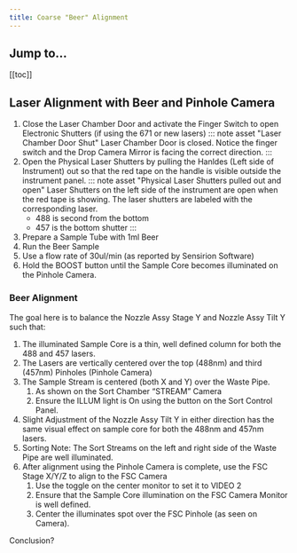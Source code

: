 ```yaml
---
title: Coarse "Beer" Alignment
---
```





## Jump to...

[[toc]]

## Laser Alignment with Beer and Pinhole Camera

1.  Close the Laser Chamber Door and activate the Finger Switch to open Electronic Shutters (if using the 671 or new lasers)
    ::: note asset "Laser Chamber Door Shut"
    Laser Chamber Door is closed. Notice the finger switch and the Drop Camera Mirror is facing the correct direction.
    :::
2.  Open the Physical Laser Shutters by pulling the Hanldes (Left side of Instrument) out so that the red tape on the handle is visible outside the instrument panel.
    ::: note asset "Physical Laser Shutters pulled out and open"
    Laser Shutters on the left side of the instrument are open when the red tape is showing. The laser shutters are labeled with the corresponding laser.
    -   488 is second from the bottom
    -   457 is the bottom shutter
    :::
3.  Prepare a Sample Tube with 1ml Beer 
4.  Run the Beer Sample
5.  Use a flow rate of 30ul/min (as reported by Sensirion Software)
6.  Hold the BOOST button until the Sample Core becomes illuminated on the Pinhole Camera. 

### Beer Alignment

The goal here is to balance the Nozzle Assy Stage Y and Nozzle Assy Tilt Y such that:
1.  The illuminated Sample Core is a thin, well defined column for both the 488 and 457 lasers.
2.  The Lasers are vertically centered over the top (488nm) and third (457nm) Pinholes (Pinhole Camera)
3.  The Sample Stream is centered (both X and Y) over the Waste Pipe. 
    1.  As shown on the Sort Chamber “STREAM” Camera
    2.  Ensure the ILLUM light is On using the button on the Sort Control Panel. 
4.  Slight Adjustment of the Nozzle Assy Tilt Y in either direction has the same visual effect on sample core for both the 488nm and 457nm lasers.
5.  Sorting Note: The Sort Streams on the left and right side of the Waste Pipe are well illuminated.
6.  After alignment using the Pinhole Camera is complete, use the FSC Stage X/Y/Z to align to the FSC Camera
    1.  Use the toggle on the center monitor to set it to VIDEO 2
    2.  Ensure that the Sample Core illumination on the FSC Camera Monitor is well defined.
    2.  Center the illuminates spot over the FSC Pinhole (as seen on Camera).

Conclusion?